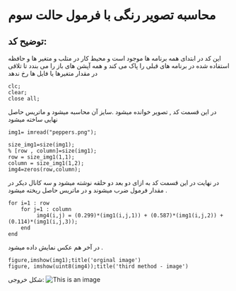 # محاسبه تصویر رنگی با فرمول حالت سوم  
## توضیح کد:
این کد در ابتدای همه برنامه ها موجود است و محیط کار در متلب  و متغیر ها و حافظه استفاده شده در برنامه های قبلی را پاک می کند و
همه آپشن های باز را می بندد تا تلاقی در مقدار متغیرها یا فایل ها رخ ندهد
```
clc;
clear;
close all;
```
در این قسمت کد , تصویر خوانده میشود .سایز آن محاسبه میشود و ماتریس حاصل نهایی ساخته میشود   
```
img1= imread("peppers.png");

size_img1=size(img1);
% [row , column]=size(img1);
row = size_img1(1,1);
column = size_img1(1,2);
img4=zeros(row,column);

```
در نهایت در این قسمت کد به ازای دو بعد دو حلقه نوشته میشود و سه کانال دیکر در مقدار فرمول ضرب میشوند و در ماتریس حاصل ریخته میشود .
```
for i=1 : row
    for j=1 : column 
         img4(i,j) = (0.299)*(img1(i,j,1)) + (0.587)*(img1(i,j,2)) + (0.114)*(img1(i,j,3));       
    end
end
```

در آخر هم عکس نمایش داده میشود .
```
figure,imshow(img1);title('orginal image')
figure, imshow(uint8(img4));title('third method - image')
```
شکل خروجی:
![This is an image](https://github.com/semnan-university-ai/image-processing-class-002/blob/main/exercises/mobina-t77/15/15.png)
